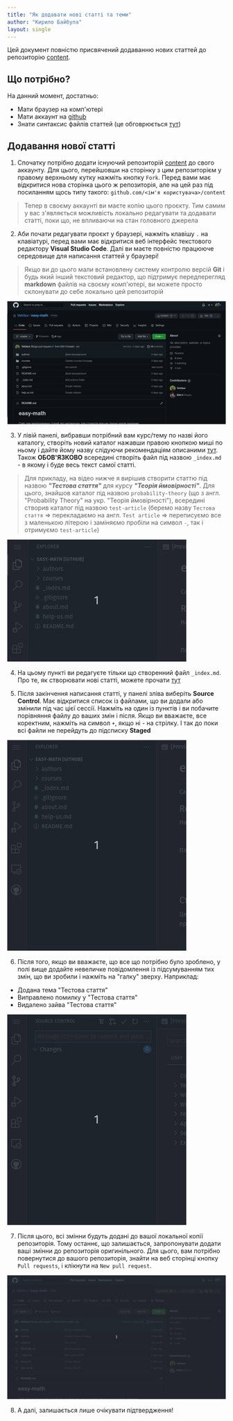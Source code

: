 ```yaml
---
title: "Як додавати нові статті та теми"
author: "Кирило Байбула"
layout: single
---
```


Цей документ повністю присвячений додаванню нових статтей до
репозиторію [content](https://github.com/Velnbur/easy-math).

## Що потрібно?

На данний момент, достатньо:
- Мати браузер на комп'ютері
- Мати аккаунт на [github](https://github.com/)
- Знати синтаксис файлів статтей (це обговрюється [тут](/guides/how-to-write-articles/))

## Додавання нової статті

1. Спочатку потрібно додати існуючий репозиторій [content](https://github.com/Velnbur/easy-math)
  до свого аккаунту. Для цього, перейшовши на сторінку з цим
  репозиторієм у правому верхньому кутку нажміть кнопку `Fork`.
  Перед вами має відкритися нова сторінка цього ж репозиторія,
  але на цей раз під посиланням щось типу такого:
   `github.com/<ім'я користувача>/content`
  > Тепер в своєму аккаунті ви маєте копію цього проєкту. Тим
  > самим у вас з'являється можливість локально редагувати та
  > додавати статті, поки що, не впливаючи на стан головного
  > джерела
2. Аби почати редагувати проєкт у браузері, нажміть
  клавішу `.` на клавіатурі, перед вами має відкритися
  веб інтерфейс текстового редактору **Visual Studio Code**.
  Далі ви маєте повністю працююче середовище для написання статтей
  у браузері!
  > Якщо ви до цього мали встановлену систему контролю версій
  > **Git** і будь який інший текстовий редактор, що підтримує
  > передперегляд **markdown** файлів на своєму комп'ютері, ви
  > можете просто склонувати до себе локально цей репозиторій

![відкриваючийся редактор вс код у браузері](gifs/web-vscode-open.gif)

3. У лівій панелі, вибравши потрібний вам курс/тему по назві його
  каталогу, створіть новий каталог нажавши правою кнопкою миші
  по ньому і дайте йому назву слідуючи рекомендаціям описаними
  [тут](/guides/recomendations). Також __ОБОВ'ЯЗКОВО__ всередині
  створіть файл під назвою `_index.md` - в якому і буде весь текст
  самої статті.
  > Для прикладу, на відео нижче я вирішив створити статтю під
  > назвою ***"Тестова стаття"*** для курсу ***"Теорія ймовірності"***.
  > Для цього, знайшов каталог під назвою `probability-theory`
  > (що з англ. "Probability Theory" на укр. "Теорія ймовірності"),
  > всередині створив каталог під назвою `test-article`
  > (беремо назву `Тестова стаття` => перекладаємо на англ.
  > `Test article` => переписуємо все з маленькою літерою і заміняємо
  > пробіли на символ `-`, так і отримуємо `test-article`)

![створення статті та каталогу для статті](gifs/web-vscode-add-article.gif)

4. На цьому пункті ви редагуєте тільки що створенний файл `_index.md`.
  Про те, як створювати нові статті, можете прочати [тут](/guides/how-to-write-articles/)

5. Після закінчення написання статті, у панелі зліва виберіть
  **Source Control**. Має відкритися список із файлами, що
  ви додали або змінили під час цієї сессії. Нажміть на один
  із пунктів і ви побачите порівняння файлу до ваших змін і після.
  Якщо ви вважаєте, все коректним, нажміть на символ `+`, якщо ні -
  на стрілку. І так до поки всі файли не перейдуть до підсписку
  **Staged**

![відкривання панелі систему контролю версій](gifs/web-vscode-open-git.gif)

6. Після того, якщо ви вважаєте, що все що потрібно було зроблено,
  у полі вище додайте невеличке повідомлення із підсумуванням тих змін,
  що ви зробили і нажміть на "галку" зверху. Наприклад:
  - Додана тема "Тестова стаття"
  - Виправлено помилку у "Тестова стаття"
  - Видалено зайва "Тестова стаття"

![додаю зміни до системи контролю версій](gifs/wev-vscode-commit.gif)

7.  Після цього, всі змінни будуть додані до вашої локальної копії
  репозиторія. Тому останнє, що залишається, запропонувати додати
  ваші змінни до репозиторія оригинільного. Для цього, вам потрібно
  повернутися до вашого репозиторія, знайти на веб сторінці кнопку
  `Pull requests`, і клікнути на `New pull request`.

![створення pull request на github](gifs/create-pull-request.gif)

8. А далі, залишається лише очікувати підтвердження!
